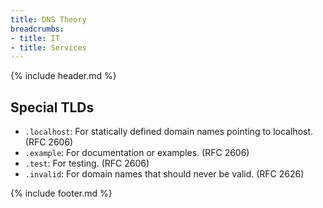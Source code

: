 ```yaml
---
title: DNS Theory
breadcrumbs:
- title: IT
- title: Services
---
```

{% include header.md %}

## Special TLDs

- `.localhost`: For statically defined domain names pointing to localhost. (RFC 2606)
- `.example`: For documentation or examples. (RFC 2606)
- `.test`: For testing. (RFC 2606)
- `.invalid`: For domain names that should never be valid. (RFC 2626)

{% include footer.md %}
